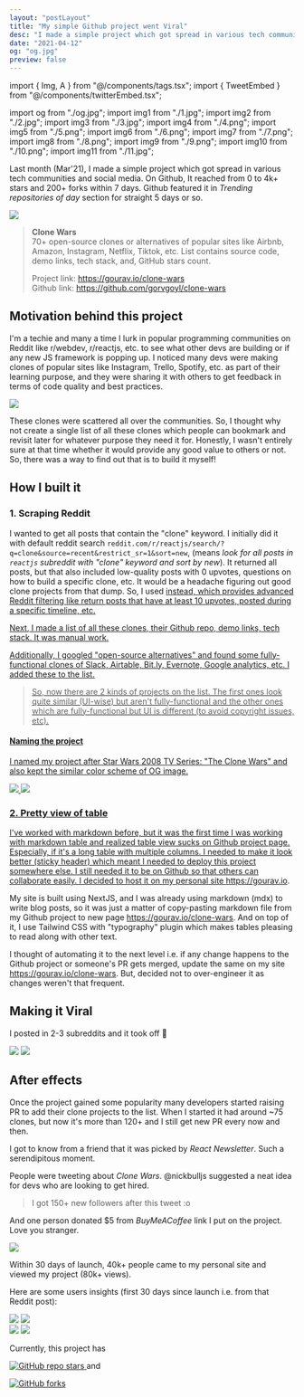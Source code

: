 ```yaml
---
layout: "postLayout"
title: "My simple Github project went Viral"
desc: "I made a simple project which got spread in various tech communities and social media. Github featured it in 'Trending repositories of day' section"
date: "2021-04-12"
og: "og.jpg"
preview: false
---
```


import { Img, A } from "@/components/tags.tsx";
import { TweetEmbed } from "@/components/twitterEmbed.tsx";

import og from "./og.jpg";
import img1 from "./1.jpg";
import img2 from "./2.jpg";
import img3 from "./3.jpg";
import img4 from "./4.png";
import img5 from "./5.png";
import img6 from "./6.png";
import img7 from "./7.png";
import img8 from "./8.png";
import img9 from "./9.png";
import img10 from "./10.png";
import img11 from "./11.jpg";

Last month (Mar'21), I made a simple project which got spread in various tech communities and social media. On Github, It reached from 0 to 4k+ stars and 200+ forks within 7 days. Github featured it in _Trending repositories of day_ section for straight 5 days or so.

<Img src={img1} type="ss" className="md:w-2/3" caption="Trending on Github - 13 Mar'21" />

> **Clone Wars**  
> 70+ open-source clones or alternatives of popular sites like Airbnb, Amazon, Instagram, Netflix, Tiktok, etc. List contains source code, demo links, tech stack, and, GitHub stars count.
>
> Project link: https://gourav.io/clone-wars  
> Github link: https://github.com/gorvgoyl/clone-wars

## Motivation behind this project

I'm a techie and many a time I lurk in popular programming communities on Reddit like r/webdev, r/reactjs, etc. to see what other devs are building or if any new JS framework is popping up. I noticed many devs were making clones of popular sites like Instagram, Trello, Spotify, etc. as part of their learning purpose, and they were sharing it with others to get feedback in terms of code quality and best practices.

<Img src={img11} type="ss"  caption="devs sharing their projects in r/reactjs" />

These clones were scattered all over the communities. So, I thought why not create a single list of all these clones which people can bookmark and revisit later for whatever purpose they need it for. Honestly, I wasn't entirely sure at that time whether it would provide any good value to others or not. So, there was a way to find out that is to build it myself!

## How I built it

### 1. Scraping Reddit

I wanted to get all posts that contain the "clone" keyword. I initially did it with default reddit search `reddit.com/r/reactjs/search/?q=clone&source=recent&restrict_sr=1&sort=new`, (means _look for all posts in `reactjs` subreddit with "clone" keyword and sort by new_). It returned all posts, but that also included low-quality posts with 0 upvotes, questions on how to build a specific clone, etc. It would be a headache figuring out good clone projects from that dump. So, I used <A href="https://redditsearch.io" new={1} text="redditsearch.io"/> instead, which provides advanced Reddit filtering like return posts that have at least 10 upvotes, posted during a specific timeline, etc.

Next, I made a list of all these clones, their Github repo, demo links, tech stack. It was manual work.

Additionally, I googled "open-source alternatives" and found some fully-functional clones of Slack, Airtable, Bit.ly, Evernote, Google analytics, etc. I added these to the list.

> So, now there are 2 kinds of projects on the list. The first ones look quite similar (UI-wise) but aren't fully-functional and the other ones which are fully-functional but UI is different (to avoid copyright issues, etc).

#### Naming the project

I named my project after Star Wars 2008 TV Series: "The Clone Wars" and also kept the similar color scheme of OG image.

<div className="flex items-baseline space-x-2">
<Img src={img2} type="ss"  caption="Star Wars 2008 TV Series: The Clone Wars" />
<Img src={img3} type="ss"  caption="Clone Wars: Github project" />
</div>

### 2. Pretty view of table

I've worked with markdown before, but it was the first time I was working with markdown table and realized table view sucks on Github project page. Especially, if it's a long table with multiple columns. I needed to make it look better (sticky header) which meant I needed to deploy this project somewhere else. I still needed it to be on Github so that others can collaborate easily. I decided to host it on my personal site https://gourav.io.

My site is built using NextJS, and I was already using markdown (mdx) to write blog posts, so it was just a matter of copy-pasting markdown file from my Github project to new page https://gourav.io/clone-wars. And on top of it, I use Tailwind CSS with "typography" plugin which makes tables pleasing to read along with other text.

I thought of automating it to the next level i.e. if any change happens to the Github project or someone's PR gets merged, update the same on my site https://gourav.io/clone-wars. But, decided not to over-engineer it as changes weren't that frequent.

## Making it Viral

I posted in 2-3 subreddits and it took off 🚀

<Img src={img4} type="ss"  caption="reddit.com/r/reactjs" />
<Img src={img5} type="ss"  caption="reddit.com/r/webdev" />

## After effects

Once the project gained some popularity many developers started raising PR to add their clone projects to the list. When I started it had around ~75 clones, but now it's more than 120+ and I still get new PR every now and then.

I got to know from a friend that it was picked by _React Newsletter_. Such a serendipitous moment.

People were tweeting about _Clone Wars_. @nickbulljs suggested a neat idea for devs who are looking to get hired.

<TweetEmbed tweetId="1373573194846765061"/>

> I got 150+ new followers after this tweet :o

And one person donated $5 from _BuyMeACoffee_ link I put on the project. Love you stranger.

<Img src={img6} type="ss"  caption="" />

Within 30 days of launch, 40k+ people came to my personal site and viewed my project (80k+ views).

Here are some users insights (first 30 days since launch i.e. from that Reddit post):

<div className="flex items-baseline space-x-2">
<Img src={img7} type="ss"  caption="Top referral sites" />
<Img src={img8} type="ss"  caption="Users by countries " />
</div>

<div className="flex items-baseline space-x-2">
<Img src={img9} type="ss"  caption="Users by OS" />
<Img src={img10} type="ss"  caption="Users by browsers" />
</div>

<!-- It has now <img
        alt="GitHub repo stars"
        src="https://img.shields.io/github/stars/gorvgoyl/clone-wars?style=flat-square&logo=github&color=#44cc11"
    /> -->

<p>
Currently, this project has

<a
    title="GitHub repo stars"
    href="https://github.com/gorvgoyl/clone-wars"
    target="_blank"
    rel="noopener"
    >
<Img
type="badge"
alt="GitHub repo stars"
src="https://img.shields.io/github/stars/gorvgoyl/clone-wars?style=flat-square&logo=github&color=#44cc11"
/>
</a>
<span>
and
</span>

<a
    title="Github repo forks"
    href="https://github.com/gorvgoyl/clone-wars"
    target="_blank"
    rel="noopener"
    >

<Img
type="badge"
alt="GitHub forks"
src="https://img.shields.io/github/forks/gorvgoyl/clone-wars?style=flat-square&logo=github&color=#44cc11"
/>
</a>

</p>
